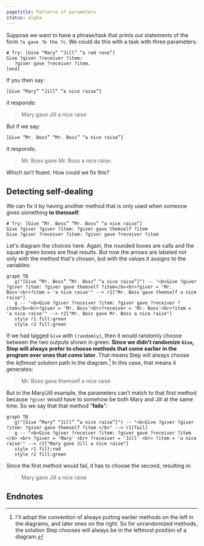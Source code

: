 ```yaml
---
pagetitle: Patterns of parameters
status: alpha
---
```

Suppose we want to have a phrase/task that prints out statements of the form `?a gave ?b the ?c`.  We could do this with a task with three parameters:
```Step
# Try: [Give “Mary” “Jill” “a red rose”]
Give ?giver ?receiver ?item:
   ?giver gave ?receiver ?item.
[end]
```
If you then say:
```step
[Give “Mary” “Jill” “a nice raise”]
```
it responds:

> Mary gave Jill a nice raise

But if we say:
```step
[Give “Mr. Boss” “Mr. Boss” “a nice raise”]
```
it responds:

> Mr. Boss gave Mr. Boss a nice raise.

Which isn’t fluent.  How could we fix this?

## Detecting self-dealing

We can fix it by having another method that is only used when someone gives something **to themself**:
```Step
# Try: [Give “Mr. Boss” “Mr. Boss” “a nice raise”]
Give ?giver ?giver ?item: ?giver gave themself ?item
Give ?giver ?receiver ?item: ?giver gave ?receiver ?item
```
Let's diagram the choices here.  Again, the rounded boxes are calls and the square green boxes are final results.  But now the arrows are labeled not only with the method that's chosen, but with the values it assigns to the variables:
```mermaid
graph TB
   g("[Give “Mr. Boss” “Mr. Boss” “a nice raise”]") -- "<b>Give ?giver ?giver ?item: ?giver gave themself ?item</b><br>?giver = 'Mr. Boss'<br>?item = 'a nice raise'" --> r1["Mr. Boss gave themself a nice raise"]
   g -- "<b>Give ?giver ?receiver ?item: ?giver gave ?receiver ?item</b><br>?giver = 'Mr. Boss'<br>?receiver = 'Mr. Boss'<br>?item = 'a nice raise'" --> r2["Mr. Boss gave Mr. Boss a nice raise"]
   style r1 fill:green
   style r2 fill:green
```
If we had tagged `Give` with `[randomly]`, then it would randomly choose between the two outputs shown in green.  **Since we didn't randomize `Give`, Step will always prefer to choose methods that come earlier in the program over ones that come later**.  That means Step will always choose the *leftmost* solution path in the diagram.[^1]  In this case, that means it generates:

> Mr. Boss gave themself a nice raise

But in the Mary/Jill example, the parameters can’t match to that first method because `?giver` would have to somehow be both Mary and Jill at the same time.  So we say that that method "**fails**":
```mermaid
graph TB
   g("[Give “Mary” “Jill” “a nice raise”]") -- "<b>Give ?giver ?giver ?item: ?giver gave themself ?item </b>" --> r1[fail]
   g -- "<b>Give ?giver ?receiver ?item: ?giver gave ?receiver ?item </b> <br> ?giver = 'Mary' <br> ?receiver = 'Jill' <br> ?item = 'a nice raise'" --> r2["Mary gave Jill a nice raise"]
   style r1 fill:red
   style r2 fill:green
```
Since the first method would fail, it has to choose the second, resulting in:

> Mary gave Jill a nice raise

## Endnotes

[^1]: I'll adopt the convention of always putting earlier methods on the left in the diagrams, and later ones on the right.  So for unrandomized methods, the solution Step chooses will always be in the leftmost position of a diagram.
